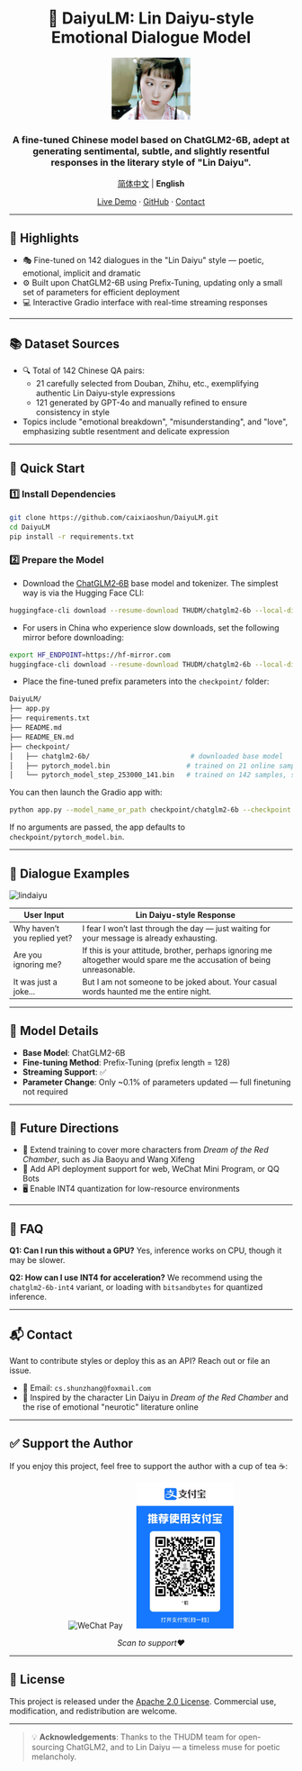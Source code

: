 <h1 align='center'>🌸 DaiyuLM: Lin Daiyu-style Emotional Dialogue Model</h1>
<p align="center">
  <img src="assets/daiyu.png" alt="Daiyu" width="140"/>
</p>

<h3 align="center">
A fine-tuned Chinese model based on ChatGLM2-6B, adept at generating sentimental, subtle, and slightly resentful responses in the literary style of "Lin Daiyu".
</h3>

<p align="center">
  <a href="README.md">简体中文</a> | <b>English</b>
</p>

<p align="center">
  <a href="https://huggingface.co/spaces/caixiaoshun/DaiyuLM">Live Demo</a> · 
  <a href="https://github.com/caixiaoshun/DaiyuLM">GitHub</a> · 
  <a href="mailto:cs.shunzhang@foxmail.com">Contact</a>
</p>

---

## 🌟 Highlights

- 🎭 Fine-tuned on 142 dialogues in the "Lin Daiyu" style — poetic, emotional, implicit and dramatic
- ⚙️ Built upon ChatGLM2-6B using Prefix-Tuning, updating only a small set of parameters for efficient deployment
- 💻 Interactive Gradio interface with real-time streaming responses

---

## 📚 Dataset Sources

- 🔍 Total of 142 Chinese QA pairs:
  - 21 carefully selected from Douban, Zhihu, etc., exemplifying authentic Lin Daiyu-style expressions
  - 121 generated by GPT-4o and manually refined to ensure consistency in style
- Topics include "emotional breakdown", "misunderstanding", and "love", emphasizing subtle resentment and delicate expression

---

## 🚀 Quick Start

### 1️⃣ Install Dependencies

```bash
git clone https://github.com/caixiaoshun/DaiyuLM.git
cd DaiyuLM
pip install -r requirements.txt
````

### 2️⃣ Prepare the Model

* Download the [ChatGLM2‑6B](https://huggingface.co/THUDM/chatglm2-6b) base model and tokenizer.
  The simplest way is via the Hugging Face CLI:

```bash
huggingface-cli download --resume-download THUDM/chatglm2-6b --local-dir checkpoint/chatglm2-6b
```

* For users in China who experience slow downloads, set the following mirror before downloading:

```bash
export HF_ENDPOINT=https://hf-mirror.com
huggingface-cli download --resume-download THUDM/chatglm2-6b --local-dir checkpoint/chatglm2-6b
```

* Place the fine-tuned prefix parameters into the `checkpoint/` folder:

```bash
DaiyuLM/
├── app.py
├── requirements.txt
├── README.md
├── README_EN.md
├── checkpoint/
│   ├── chatglm2-6b/                         # downloaded base model
│   ├── pytorch_model.bin                   # trained on 21 online samples (epoch not recorded)
│   └── pytorch_model_step_253000_141.bin   # trained on 142 samples, saved at step 253000
```

You can then launch the Gradio app with:

```bash
python app.py --model_name_or_path checkpoint/chatglm2-6b --checkpoint checkpoint/pytorch_model_step_253000_141.bin
```

If no arguments are passed, the app defaults to `checkpoint/pytorch_model.bin`.


---

## 💬 Dialogue Examples

![lindaiyu](https://github.com/user-attachments/assets/2b4b5c0f-f9ff-4a94-a68e-7d2841c4ba65)

| User Input                   | Lin Daiyu-style Response                                                                                               |
| ---------------------------- | ---------------------------------------------------------------------------------------------------------------------- |
| Why haven’t you replied yet? | I fear I won’t last through the day — just waiting for your message is already exhausting.                             |
| Are you ignoring me?         | If this is your attitude, brother, perhaps ignoring me altogether would spare me the accusation of being unreasonable. |
| It was just a joke...        | But I am not someone to be joked about. Your casual words haunted me the entire night.                                 |

---

## 🧠 Model Details

* **Base Model**: ChatGLM2-6B
* **Fine-tuning Method**: Prefix-Tuning (prefix length = 128)
* **Streaming Support**: ✅
* **Parameter Change**: Only \~0.1% of parameters updated — full finetuning not required

---

## 🔧 Future Directions

* 🔁 Extend training to cover more characters from *Dream of the Red Chamber*, such as Jia Baoyu and Wang Xifeng
* 🧪 Add API deployment support for web, WeChat Mini Program, or QQ Bots
* 🖥️ Enable INT4 quantization for low-resource environments

---

## 🙋 FAQ

**Q1: Can I run this without a GPU?**
Yes, inference works on CPU, though it may be slower.

**Q2: How can I use INT4 for acceleration?**
We recommend using the `chatglm2-6b-int4` variant, or loading with `bitsandbytes` for quantized inference.

---

## 📬 Contact

Want to contribute styles or deploy this as an API? Reach out or file an issue.

* 📮 Email: `cs.shunzhang@foxmail.com`
* 🧠 Inspired by the character Lin Daiyu in *Dream of the Red Chamber* and the rise of emotional "neurotic" literature online

---

## ✅ Support the Author

If you enjoy this project, feel free to support the author with a cup of tea ☕:

<p align="center">
  <img src="assets/wechat_pay.png" alt="WeChat Pay" height="260" style="margin-right: 20px;"/>
  <img src="assets/alipay.png" alt="Alipay" height="260"/>
</p>

<p align="center"><em>Scan to support❤️</em></p>

---

## 📄 License

This project is released under the [Apache 2.0 License](LICENSE). Commercial use, modification, and redistribution are welcome.

---

> 💡 **Acknowledgements**: Thanks to the THUDM team for open-sourcing ChatGLM2, and to Lin Daiyu — a timeless muse for poetic melancholy.

